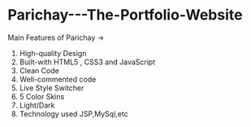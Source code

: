 # Parichay---The-Portfolio-Website
Main Features of Parichay ->
1)  High-quality Design
2)  Built-with HTML5 , CSS3 and JavaScript
3)  Clean Code
4)  Well-commented code
5)  Live Style Switcher
6)  5 Color Skins
7)  Light/Dark
8)  Technology used JSP,MySql,etc
